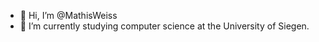 - 👋 Hi, I’m @MathisWeiss
- 📖 I’m currently studying computer science at the University of Siegen.

<!---
MathisWeiss/MathisWeiss is a ✨ special ✨ repository because its `README.md` (this file) appears on your GitHub profile.
You can click the Preview link to take a look at your changes.
--->
